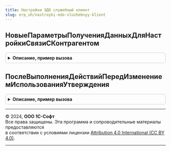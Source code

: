 ```yaml
---
title: Настройки ЭДО служебный клиент
slug: erp_uh/nastroyki-edo-sluzhebnyy-klient
---
```



## НовыеПараметрыПолученияДанныхДляНастройкиСвязиСКонтрагентом
<details style="margin: 1em 0; padding: 0.5em; border: 1px solid #ccc; border-radius: 6px;">

<summary style="font-weight: bold; cursor: pointer;">Описание, пример вызова</summary>

```bsl

// Возвращает параметры получения данных для настройки связи с контрагентом.
//
// Возвращаемое значение:
// 	Структура:
// * ОтпечаткиНаКлиенте - см. КриптографияБЭД.ПолучитьОтпечаткиСертификатов
// * Организация - Неопределено
// * Контрагент - Неопределено
// * ИдентификаторОрганизации - Строка
// * ИдентификаторКонтрагента - Строка
// * ПриоритетПодключенные - Булево
Функция НовыеПараметрыПолученияДанныхДляНастройкиСвязиСКонтрагентом() Экспорт
```

Пример вызова
```bsl
Результат = НастройкиЭДОСлужебныйКлиент.НовыеПараметрыПолученияДанныхДляНастройкиСвязиСКонтрагентом() 
```
</details>

## ПослеВыполненияДействийПередИзменениемИспользованияУтверждения
<details style="margin: 1em 0; padding: 0.5em; border: 1px solid #ccc; border-radius: 6px;">

<summary style="font-weight: bold; cursor: pointer;">Описание, пример вызова</summary>

```bsl

Процедура ПослеВыполненияДействийПередИзменениемИспользованияУтверждения(Результат, Контекст) Экспорт
```

Пример вызова
```bsl
НастройкиЭДОСлужебныйКлиент.ПослеВыполненияДействийПередИзменениемИспользованияУтверждения(Результат, Контекст) 
```
</details>

---

© 2024, **ООО 1С-Софт**  
Все права защищены. Эта программа и сопроводительные материалы предоставляются  
в соответствии с условиями лицензии [Attribution 4.0 International (CC BY 4.0)](https://creativecommons.org/licenses/by/4.0/legalcode).

---
